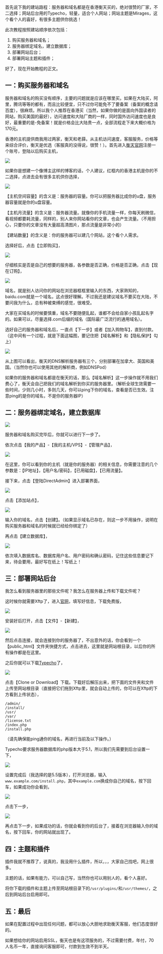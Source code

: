 首先说下我的建站路程：服务器和域名都是在香港衡天买的，绝对很赞的厂家，不二选择；网站后台用的Typecho，轻量，适合个人网站；网站主题是Mirages，这个看个人的喜好，有很多主题供你挑选！

此次教程按照建站顺序依次包括：

1. 购买服务器和域名；
2. 服务器绑定域名，建立数据库；
3. 部署网站后台；
4. 部署网站主题和插件；

好了，现在开始教程的正文。

## 一：购买服务器和域名

服务器和域名的购买没有顺序，主要的问题就是应该在哪里买。如果在大陆买，阿里，腾讯等等的都有，而且比较便宜，只不过你可能免不了要备案（备案的概念请百度），很麻烦。所以我个人推荐在香港买（当然，如果你做的是面向外国读者的网站，购买美国的最好），访问速度和大陆厂商的一样，同时国外访问速度也是良好，最重要的是-免备案！就是价格会比大陆贵一点，全部流程走下来大概价格为170元。

香港的主机提供商我用过两家，衡天和老薛。从主机访问速度，客服服务，价格等来综合评价，衡天是优选（客服真的没得说，很赞！）。首先进入[衡天官网](https://my.hengtian.cc/aff.php?aff=3724)注册一个账号，登陆以后购买主机，

![](https://subetter.com/images/figures/20180415_01.png)

如果你是想建一个像博主这样的博客的话，个人建议，红框内的香港主机是你的不二选择，点进去会有很多主机供你选择，

![](https://subetter.com/images/figures/20180415_02.png)

【主机空间容量】的含义是：服务器的容量。你可以把服务器比成你的u盘，服务器容量就是你的u盘容量。

【主机月流量】的含义是：服务器流量。就像你的手机流量一样，你每天刷微信，看视频都要耗流量，同样的，别人来你网站看你的文章，也会产生流量。（不用担心，只要你的文章没有大量超高清图片，那点流量是非常小的）

【建站数量】的含义是：你的服务器可以建几个网站，这个看个人需求。

选择好后，点击【立即购买】，

![](https://subetter.com/images/figures/20180415_03.png)

仔细核实是否是自己的想要的服务器，各参数是否正确，价格是否正确，点击【现在订购】，

![](https://subetter.com/images/figures/20180415_04.png)

域名，就是别人访问你的网站在浏览器框框里输入的东西，大家熟知的，baidu.com就是一个域名，这点很好理解。不过我还是建议域名不要买在大陆，不要问我为什么，总有种被束缚的感觉，很难受。

大家在买域名的时候要慎重，域名不要随便乱起，谁都不会给自家小孩乱起名字的。如果可以，尽量选择.com后缀的域名（国际最广泛流行的通用域名）。

选好自己的服务器和域名后，一直点【下一步】或者【加入购物车】，直到付款。（这中间有一个过程，就是下面这幅图，要记住把【域名解析】和【隐私保护】勾上）

![](https://subetter.com/images/figures/20180415_05.jpg)

从上图可以看出，衡天的DNS解析服务器有三个，分别部署在加拿大、英国和美国。（当然你也可以使用其他的解析商，例如DNSPod）

如果你的服务器和域名都是在衡天的话，那么【域名解析】这一步操作就不用我们费心了，衡天会自己把我们的域名解析到你买的服务器里。（解析全球生效需要一些时间，少则几小时，多则几天，你可以ping下你的域名，查看是否已生效。注意ping的是你的域名，不是你的服务器IP）

## 二：服务器绑定域名，建立数据库

![](https://subetter.com/images/figures/20180415_05.png)

服务器和域名购买完毕后，你就可以进行下一步了。

依次点击【我的产品】-【我的主机/VPS】-【管理产品】，

![](https://subetter.com/images/figures/20180415_06.png)

在这里，你可以看到你的主机（就是你的服务器）的相关信息，你需要注意的几个参数是：【IP地址】，【用户名/密码】，【已用磁盘】，【已用流量】。

接下来，点击【登陆DirectAdmin】进入部署界面，

![](https://subetter.com/images/figures/20180415_07.png)

点击【添加站点】，

![](https://subetter.com/images/figures/20180415_08.png)

输入你的域名，点击【创建】。（如果显示域名已存在，则这一步不用操作，说明在购买服务器和域名的时候就已经给你绑定了）

再点击【建立数据库】，

![](https://subetter.com/images/figures/20180415_09.png)

依次填入数据库名、数据库用户名、用户密码和确认密码，记住这些信息要记下来，待会要用，最好写在纸上！写纸上！

## 三：部署网站后台

我怎么看到服务器里的那些文件呢？我怎么在服务器上传和下载文件呢？

这时候你就需要Xftp了，进入[官网](https://www.netsarang.com/download/down_form.html?code=523)，填写好信息，下载免费版，

![](https://subetter.com/images/figures/20180415_10.png)

安装好后打开，点击【文件】-【新建】，

![](https://subetter.com/images/figures/20180415_11.png)

然后点击连接，就会连接到你的服务器了，不出意外的话，你会看到一个【public_html】文件夹快捷方式，点击进去，这里就是网站根目录，以后你的所有操作都是在这里。

之后你就可以下载[Typecho](https://github.com/typecho/typecho)了，

![](https://subetter.com/images/figures/20180415_12.png)

点击【Clone or Download】下载。下载好后解压出来，把下面的文件夹和文件上传至网站根目录（直接把它们拖到Xftp里，就会自动上传的，你可以在Xftp的下方看到上传状态），

```
/admin/
/install/
/usr/
/var/
/license.txt
/index.php
/install.php
```

（请先确保能ping通你的域名，再进行当前及以下操作。）

Typecho要求服务器数据库的php版本大于5.1，所以我们先需要到后台设置一下，

![](https://subetter.com/images/figures/20180415_15.png)

设置完成后（我选择的是5.5版本），打开浏览器，输入`www.example.com/install.php`，其中`example.com`换成你自己的域名，按下回车，如果成功你会看到，

![](https://subetter.com/images/figures/20180415_13.png)

点击下一步，

![](https://subetter.com/images/figures/20180415_14.png)

再点击下一步，如果成功的话，你就会看到你的后台了，接着在浏览器输入你的域名，按下回车，你的网站就出现了。

## 四：主题和插件

插件我就不推荐了，说真的，我没用什么插件，所以，，，大家自己找吧，网上很多。

主题的话，如果有能力，可以自己写，当然你也可以用别人的，看个人喜好。

将你下载的插件和主题上传至网站根目录下的`/usr/plugins/`和`/usr/themes/`，之后到网站后台启用即可。

## 五：最后

如果在配置过程中出现任何问题，都可以放心大胆地求助衡天客服，他们态度很好的。

如果想给你的网站启用SSL，衡天也是有这项服务的，不过需要付费，年付，70人名币一年，直接询问客服即可，付款到生效不到半天。
